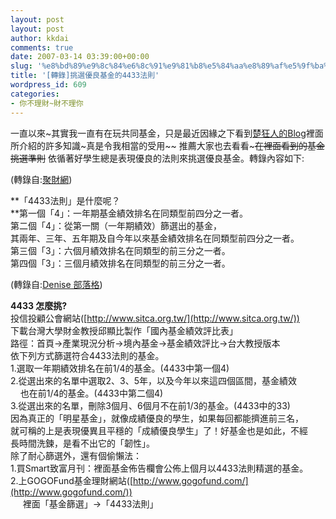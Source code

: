 ```yaml
---
layout: post
layout: post
author: kkdai
comments: true
date: 2007-03-14 03:39:00+00:00
slug: '%e8%bd%89%e9%8c%84%e6%8c%91%e9%81%b8%e5%84%aa%e8%89%af%e5%9f%ba%e9%87%91%e7%9a%844433%e6%b3%95%e5%89%87'
title: '[轉錄]挑選優良基金的4433法則'
wordpress_id: 609
categories:
- 你不理財~財不理你
---
```


一直以來~其實我一直有在玩共同基金，只是最近因緣之下看到[楚狂人的Blog](http://www.shukai.biz/index.html)裡面所介紹的許多知識~真是令我相當的受用~~ 推薦大家也去看看~~~在裡面看到的基金挑選準則~~ 依循著好學生總是表現優良的法則來挑選優良基金。轉錄內容如下:

(轉錄自:[聚財網](http://www.wearn.com/bbs/topic.asp?topic_id=103089&forum_id=5298&cat_id=19))

**「4433法則」是什麼呢？  
**第一個「4」：一年期基金績效排名在同類型前四分之一者。  
第二個「4」：從第一關（一年期績效）篩選出的基金，  
其兩年、三年、五年期及自今年以來基金績效排名在同類型前四分之一者。  
第三個「3」：六個月績效排名在同類型的前三分之一者。  
第四個「3」：三個月績效排名在同類型的前三分之一者。

  


(轉錄自:[Denise 部落格](http://tw.myblog.yahoo.com/jw!j4Yuz9maBR621DP5iwlC/article?mid=18#yarttrk))[](http://tw.myblog.yahoo.com/hui1017/)

**4433 怎麼挑?**  
投信投顧公會網站([http://www.sitca.org.tw/](http://www.sitca.org.tw/))  
下載台灣大學財金教授邱顯比製作「國內基金績效評比表」  
路徑：首頁→產業現況分析→境內基金→基金績效評比→台大教授版本  
依下列方式篩選符合4433法則的基金。  
1.選取一年期績效排名在前1/4的基金。(4433中第一個4)  
2.從選出來的名單中選取2、3、5年，以及今年以來這四個區間，基金績效  
    也在前1/4的基金。(4433中第二個4)  
3.從選出來的名單，刪除3個月、6個月不在前1/3的基金。(4433中的33)  
因為真正的「明星基金」，就像成績優良的學生，如果每回都能擠進前三名，  
就可稱的上是表現優異且平穩的「成績優良學生」了！好基金也是如此，不經  
長時間洗鍊，是看不出它的「韌性」。  
除了耐心篩選外，還有個偷懶法：  
1.買Smart致富月刊：裡面基金佈告欄會公佈上個月以4433法則精選的基金。  
2.上GOGOFund基金理財網站([http://www.gogofund.com/](http://www.gogofund.com/))  
     裡面「基金篩選」→「4433法則」
